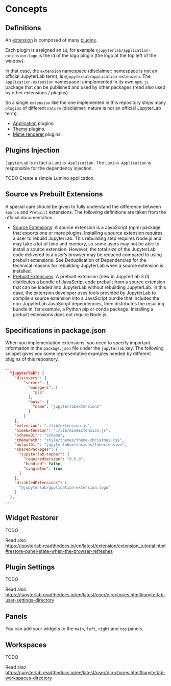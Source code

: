 # Concepts

## Definitions

An [extension](https://jupyterlab.readthedocs.io/en/latest/extension/extension_dev.html#overview-of-extensions) is composed of many [plugins](https://jupyterlab.readthedocs.io/en/latest/extension/extension_dev.html#plugins).

Each plugin is assigned an `ìd`, for example `@jupyterlab/application-extension:logo` is the id of the logo plugin (the logo at the top left of the window).

In that case, the `extension` namespace (disclaimer: namespace is not an official JupyterLab term), is `@jupyterlab/application-extension`. The `application-extension` namespace is implemented in its own `npm.js` package that can be published and used by other packages (read also used by other extensions / plugins).

So a single `extension` like the one implemented in this repository ships many `plugins` of different `nature` (disclaimer: nature is not an official JupyterLab term):

- [Application](./plugin-application) plugins.
- [Theme](./plugin-theme) plugins.
- [Mime renderer](./plugin-mime-renderer) plugins.

## Plugins Injection

`JupyterLab` is in fact a `Lumino Application`. The `Lumino Application` is responsible for the dependency injection.

TODO Create a simple Lumino application.

## Source vs Prebuilt Extensions

A special care should be given to fully understand the difference between `Source` and `Prebuilt` extensions. The following definitions are taken from the official documentation:

- [Source Extensions](https://jupyterlab.readthedocs.io/en/latest/extension/extension_dev.html#source-extensions): A source extension is a JavaScript (npm) package that exports one or more plugins. Installing a source extension requires a user to rebuild JupyterLab. This rebuilding step requires Node.js and may take a lot of time and memory, so some users may not be able to install a source extension. However, the total size of the JupyterLab code delivered to a user’s browser may be reduced compared to using prebuilt extensions. See Deduplication of Dependencies for the technical reasons for rebuilding JupyterLab when a source extension is installed.
- [Prebuilt Extensions](https://jupyterlab.readthedocs.io/en/latest/extension/extension_dev.html#prebuilt-extensions): A prebuilt extension (new in JupyterLab 3.0) distributes a bundle of JavaScript code prebuilt from a source extension that can be loaded into JupyterLab without rebuilding JupyterLab. In this case, the extension developer uses tools provided by JupyterLab to compile a source extension into a JavaScript bundle that includes the non-JupyterLab JavaScript dependencies, then distributes the resulting bundle in, for example, a Python pip or conda package. Installing a prebuilt extensions does not require Node.js.

## Specifications in package.json

When you implementation extensions, you need to specify important information in the `package.json` file under the `jupyterlab` key. The following snippet gives you some representative examples needed by different plugins of this repository.

```json
...
  "jupyterlab": {
    "discovery": {
        "server": {
          "managers": [
            "pip"
          ],
          "base": {
            "name": "jupyterlabextensions"
          }
        }
    },
    "extension": "./lib/extension.js",
    "mimeExtension": "./lib/mimeExtension.js",
    "schemaDir": "schema",
    "themePath": "style/themes/theme-christmas.css",
    "outputDir": "jupyterlabextensions/labextension",
    "sharedPackages": {
      "jupyterlab-topbar": {
        "requiredVersion": "0.6.0", 
        "bundled": false, 
        "singleton": true
      }
    },
    "disabledExtensions": [
      "@jupyterlab/application-extension:logo"
    ]
  },
...
```

## Widget Restorer

TODO

Read also https://jupyterlab.readthedocs.io/en/latest/extension/extension_tutorial.html#restore-panel-state-when-the-browser-refreshes

## Plugin Settings

TODO

Read also https://jupyterlab.readthedocs.io/en/latest/user/directories.html#jupyterlab-user-settings-directory

## Panels

You can add your widgets to the `main`, `left`, `right` and `top` panels.

## Workspaces

TODO

Read also https://jupyterlab.readthedocs.io/en/latest/user/directories.html#jupyterlab-workspaces-directory